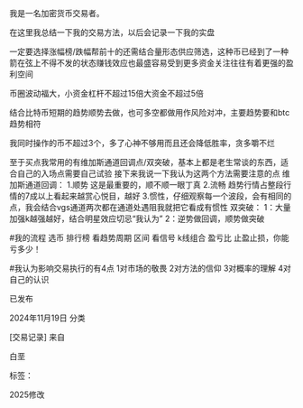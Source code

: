 我是一名加密货币交易者。

在这里我总结一下我的交易方法，以后会记录一下我的实盘


一定要选择涨幅榜/跌幅帮前十的还需结合量形态供应筛选，这种币已经到了一种箭在弦上不得不发的状态赚钱效应也最盛容易受到更多资金关注往往有着更强的盈利空间

币圈波动福大，小资金杠杆不超过15倍大资金不超过5倍

结合比特币短期的趋势顺势去做，也可多空都做用作风险对冲，主要趋势要和btc趋势相符

我同时操作的币不超过3个，多了心神不够用而且还会降低胜率，贪多嚼不烂

至于买点我常用的有维加斯通道回调点/双突破，基本上都是老生常谈的东西，适合自己的入场点需要自己试验
接下来我说一下我认为这两个方法需要注意的点
维加斯通道回调：
1.顺势 这是最重要的，顺不顺一眼丁真
2.流畅 趋势行情占整段行情的7成以上看起来越赏心悦目，越好
3.惯性，仔细观察每一个波段，会有相同的点，我会结合vgs通道两次都在通道处遇阻我就把它看成有惯性
双突破：
1：大量加强k越强越好，结合明星效应切忌“我认为”
2：逆势做回调，顺势做突破

#我的流程
选币 排行榜
看趋势周期 区间
看信号 k线组合
盈亏比 止盈止损，你能亏多少！

#我认为影响交易执行的有4点
1对市场的敬畏 
2对方法的信仰
3对概率的理解
4对自己的认识

已发布

2024年11月19日
分类

[交易记录]
来自

白垩

标签：

2025修改
